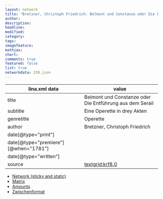 ```yaml
---
layout: network
title: "Bretzner, Christoph Friedrich: Belmont und Constanze oder Die Entführung aus dem Serail (1781)"
author:
description:
headline:
modified:
category:
tags:
imagefeature: 
mathjax: 
chart: 
comments: true
featured: false
list: true
networkdata: 339.json
---
```

lina.xml data  | value
------------- | -------------
title|Belmont und Constanze oder Die Entführung aus dem Serail
subtitle|Eine Operette in drey Akten
genretitle|Operette
author|Bretzner, Christoph Friedrich
date[@type="print"]|
date[@type="premiere"][@when="1781"]|
date[@type="written"]|
source|[textgrid:krf8.0](https://textgridlab.org/1.0/tgcrud-public/rest/textgrid:krf8.0/data)



* [Network (sticky and static)](/network339)
* [Matrix](/matrix339)
* [Amounts](/amounts339)
* [Zwischenformat](/lina339 )
